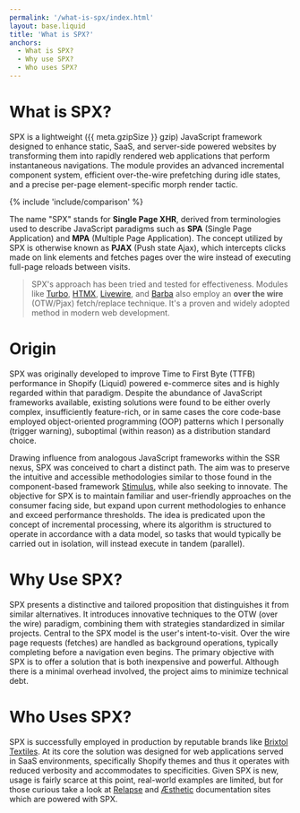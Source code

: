 ```yaml
---
permalink: '/what-is-spx/index.html'
layout: base.liquid
title: 'What is SPX?'
anchors:
  - What is SPX?
  - Why use SPX?
  - Who uses SPX?
---
```


# What is SPX?

SPX is a lightweight ({{ meta.gzipSize }} gzip) JavaScript framework designed to enhance static, SaaS, and server-side powered websites by transforming them into rapidly rendered web applications that perform instantaneous navigations. The module provides an advanced incremental component system, efficient over-the-wire prefetching during idle states, and a precise per-page element-specific morph render tactic.

{% include 'include/comparison' %}

The name "SPX" stands for **Single Page XHR**, derived from terminologies used to describe JavaScript paradigms such as **SPA** (Single Page Application) and **MPA** (Multiple Page Application). The concept utilized by SPX is otherwise known as **PJAX** (Push state Ajax), which intercepts clicks made on link elements and fetches pages over the wire instead of executing full-page reloads between visits.

> SPX's approach has been tried and tested for effectiveness. Modules like [Turbo](https://turbo.hotwired.dev/), [HTMX](https://htmx.org/), [Livewire](https://github.com/livewire/livewire), and [Barba](https://barba.js.org/) also employ an **over the wire** (OTW/Pjax) fetch/replace technique. It's a proven and widely adopted method in modern web development.

# Origin

SPX was originally developed to improve Time to First Byte (TTFB) performance in Shopify (Liquid) powered e-commerce sites and is highly regarded within that paradigm. Despite the abundance of JavaScript frameworks available, existing solutions were found to be either overly complex, insufficiently feature-rich, or in same cases the core code-base employed object-oriented programming (OOP) patterns which I personally (trigger warning), suboptimal (within reason) as a distribution standard choice.

Drawing influence from analogous JavaScript frameworks within the SSR nexus, SPX was conceived to chart a distinct path. The aim was to preserve the intuitive and accessible methodologies similar to those found in the component-based framework [Stimulus](https://stimulusjs.org/), while also seeking to innovate. The objective for SPX is to maintain familiar and user-friendly approaches on the consumer facing side, but expand upon current methodologies to enhance and exceed performance thresholds. The idea is predicated upon the concept of incremental processing, where its algorithm is structured to operate in accordance with a data model, so tasks that would typically be carried out in isolation, will instead execute in tandem (parallel).

# Why Use SPX?

SPX presents a distinctive and tailored proposition that distinguishes it from similar alternatives. It introduces innovative techniques to the OTW (over the wire) paradigm, combining them with strategies standardized in similar projects. Central to the SPX model is the user's intent-to-visit. Over the wire page requests (fetches) are handled as background operations, typically completing before a navigation even begins. The primary objective with SPX is to offer a solution that is both inexpensive and powerful. Although there is a minimal overhead involved, the project aims to minimize technical debt.

# Who Uses SPX?

SPX is successfully employed in production by reputable brands like [Brixtol Textiles](https://brixtoltextiles.com). At its core the solution was designed for web applications served in SaaS environments, specifically Shopify themes and thus it operates with reduced verbosity and accommodates to specificities. Given SPX is new, usage is fairly scarce at this point, real-world examples are limited, but for those curious take a look at [Relapse](https://panoply.github.com/relapse/) and [Æsthetic](https://aesthetic.js.org) documentation sites which are powered with SPX.
